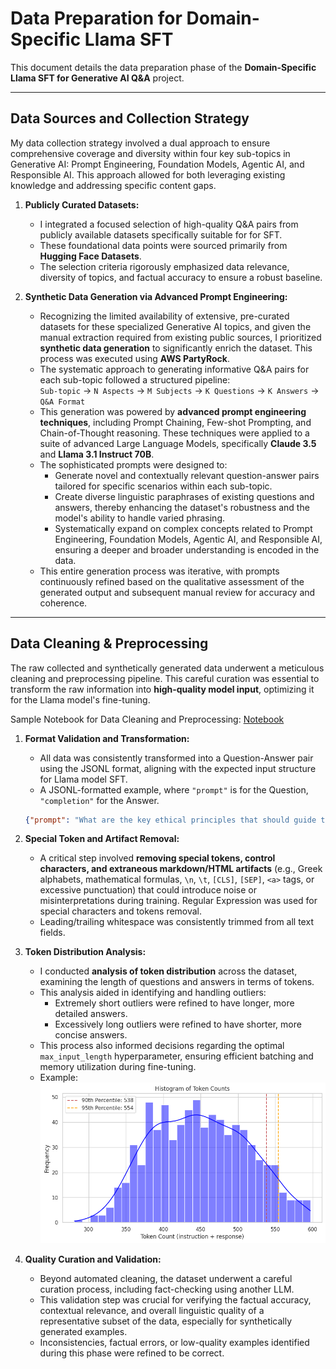 # Data Preparation for Domain-Specific Llama SFT

This document details the data preparation phase of the **Domain-Specific Llama SFT for Generative AI Q&A** project.

---

## Data Sources and Collection Strategy

My data collection strategy involved a dual approach to ensure comprehensive coverage and diversity within four key sub-topics in Generative AI: Prompt Engineering, Foundation Models, Agentic AI, and Responsible AI. This approach allowed for both leveraging existing knowledge and addressing specific content gaps.

1.  **Publicly Curated Datasets:**
    * I integrated a focused selection of high-quality Q&A pairs from publicly available datasets specifically suitable for for SFT.
    * These foundational data points were sourced primarily from **Hugging Face Datasets**.
    * The selection criteria rigorously emphasized data relevance, diversity of topics, and factual accuracy to ensure a robust baseline.

2.  **Synthetic Data Generation via Advanced Prompt Engineering:**
    * Recognizing the limited availability of extensive, pre-curated datasets for these specialized Generative AI topics, and given the manual extraction required from existing public sources, I prioritized **synthetic data generation** to significantly enrich the dataset. This process was executed using **AWS PartyRock**.
    * The systematic approach to generating informative Q&A pairs for each sub-topic followed a structured pipeline:  
        `Sub-topic` $\rightarrow$ `N Aspects` $\rightarrow$ `M Subjects` $\rightarrow$ `K Questions` $\rightarrow$ `K Answers` $\rightarrow$ `Q&A Format`
    * This generation was powered by **advanced prompt engineering techniques**, including Prompt Chaining, Few-shot Prompting, and Chain-of-Thought reasoning. These techniques were applied to a suite of advanced Large Language Models, specifically **Claude 3.5** and **Llama 3.1 Instruct 70B**.
    * The sophisticated prompts were designed to:
        * Generate novel and contextually relevant question-answer pairs tailored for specific scenarios within each sub-topic.
        * Create diverse linguistic paraphrases of existing questions and answers, thereby enhancing the dataset's robustness and the model's ability to handle varied phrasing.
        * Systematically expand on complex concepts related to Prompt Engineering, Foundation Models, Agentic AI, and Responsible AI, ensuring a deeper and broader understanding is encoded in the data.
    * This entire generation process was iterative, with prompts continuously refined based on the qualitative assessment of the generated output and subsequent manual review for accuracy and coherence.

---
## Data Cleaning & Preprocessing

The raw collected and synthetically generated data underwent a meticulous cleaning and preprocessing pipeline. This careful curation was essential to transform the raw information into **high-quality model input**, optimizing it for the Llama model's fine-tuning.

Sample Notebook for Data Cleaning and Preprocessing: [Notebook](./data_preprocessing.ipynb)

1.  **Format Validation and Transformation:**
    * All data was consistently transformed into a Question-Answer pair using the JSONL format, aligning with the expected input structure for Llama model SFT.
    * A JSONL-formatted example, where `"prompt"` is for the Question, `"completion"` for the Answer.
    ```json
    {"prompt": "What are the key ethical principles that should guide the development of responsible AI systems?", "completion": "Responsible AI development should be guided by principles including transparency, fairness, accountability, privacy protection, human oversight, non-maleficence (avoiding harm), beneficence (promoting good), and respect for human autonomy. These principles ensure AI systems serve humanity's best interests while minimizing potential risks."}

2.  **Special Token and Artifact Removal:**
    * A critical step involved **removing special tokens, control characters, and extraneous markdown/HTML artifacts** (e.g., Greek alphabets, mathematical formulas, `\n`, `\t`, `[CLS]`, `[SEP]`, `<a>` tags, or excessive punctuation) that could introduce noise or misinterpretations during training. Regular Expression was used for special characters and tokens removal.
    * Leading/trailing whitespace was consistently trimmed from all text fields.

3.  **Token Distribution Analysis:**
    * I conducted **analysis of token distribution** across the dataset, examining the length of questions and answers in terms of tokens.
    * This analysis aided in identifying and handling outliers:
        * Extremely short outliers were refined to have longer, more detailed answers.
        * Excessively long outliers were refined to have shorter, more concise answers.
    * This process also informed decisions regarding the optimal `max_input_length` hyperparameter, ensuring efficient batching and memory utilization during fine-tuning.
    * Example:  
        ![Example](token_distribution_analysis_example.png)

4.  **Quality Curation and Validation:**
    * Beyond automated cleaning, the dataset underwent a careful curation process, including fact-checking using another LLM.
    * This validation step was crucial for verifying the factual accuracy, contextual relevance, and overall linguistic quality of a representative subset of the data, especially for synthetically generated examples.
    * Inconsistencies, factual errors, or low-quality examples identified during this phase were refined to be correct.
